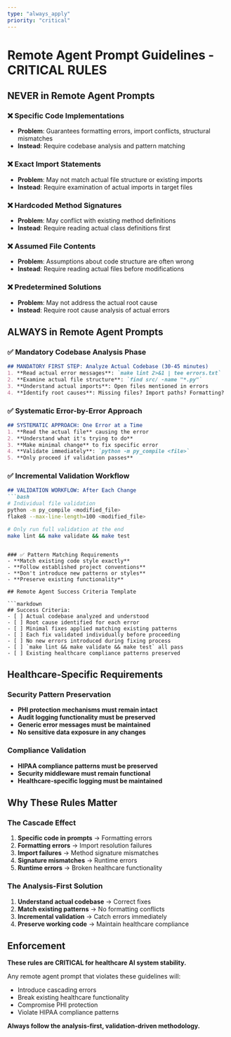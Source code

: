 ```yaml
---
type: "always_apply"
priority: "critical"
---
```


# Remote Agent Prompt Guidelines - CRITICAL RULES

## NEVER in Remote Agent Prompts

### ❌ Specific Code Implementations
- **Problem**: Guarantees formatting errors, import conflicts, structural mismatches
- **Instead**: Require codebase analysis and pattern matching

### ❌ Exact Import Statements  
- **Problem**: May not match actual file structure or existing imports
- **Instead**: Require examination of actual imports in target files

### ❌ Hardcoded Method Signatures
- **Problem**: May conflict with existing method definitions
- **Instead**: Require reading actual class definitions first

### ❌ Assumed File Contents
- **Problem**: Assumptions about code structure are often wrong
- **Instead**: Require reading actual files before modifications

### ❌ Predetermined Solutions
- **Problem**: May not address the actual root cause
- **Instead**: Require root cause analysis of actual errors

## ALWAYS in Remote Agent Prompts

### ✅ Mandatory Codebase Analysis Phase
```markdown
## MANDATORY FIRST STEP: Analyze Actual Codebase (30-45 minutes)
1. **Read actual error messages**: `make lint 2>&1 | tee errors.txt`
2. **Examine actual file structure**: `find src/ -name "*.py"`
3. **Understand actual imports**: Open files mentioned in errors
4. **Identify root causes**: Missing files? Import paths? Formatting?
```

### ✅ Systematic Error-by-Error Approach
```markdown
## SYSTEMATIC APPROACH: One Error at a Time
1. **Read the actual file** causing the error
2. **Understand what it's trying to do**
3. **Make minimal change** to fix specific error
4. **Validate immediately**: `python -m py_compile <file>`
5. **Only proceed if validation passes**
```

### ✅ Incremental Validation Workflow
```markdown
## VALIDATION WORKFLOW: After Each Change
```bash
# Individual file validation
python -m py_compile <modified_file>
flake8 --max-line-length=100 <modified_file>

# Only run full validation at the end
make lint && make validate && make test
```
```

### ✅ Pattern Matching Requirements
- **Match existing code style exactly**
- **Follow established project conventions**
- **Don't introduce new patterns or styles**
- **Preserve existing functionality**

## Remote Agent Success Criteria Template

```markdown
## Success Criteria:
- [ ] Actual codebase analyzed and understood
- [ ] Root cause identified for each error
- [ ] Minimal fixes applied matching existing patterns  
- [ ] Each fix validated individually before proceeding
- [ ] No new errors introduced during fixing process
- [ ] `make lint && make validate && make test` all pass
- [ ] Existing healthcare compliance patterns preserved
```

## Healthcare-Specific Requirements

### Security Pattern Preservation
- **PHI protection mechanisms must remain intact**
- **Audit logging functionality must be preserved**
- **Generic error messages must be maintained**
- **No sensitive data exposure in any changes**

### Compliance Validation
- **HIPAA compliance patterns must be preserved**
- **Security middleware must remain functional**
- **Healthcare-specific logging must be maintained**

## Why These Rules Matter

### The Cascade Effect
1. **Specific code in prompts** → Formatting errors
2. **Formatting errors** → Import resolution failures  
3. **Import failures** → Method signature mismatches
4. **Signature mismatches** → Runtime errors
5. **Runtime errors** → Broken healthcare functionality

### The Analysis-First Solution
1. **Understand actual codebase** → Correct fixes
2. **Match existing patterns** → No formatting conflicts
3. **Incremental validation** → Catch errors immediately
4. **Preserve working code** → Maintain healthcare compliance

## Enforcement

**These rules are CRITICAL for healthcare AI system stability.**

Any remote agent prompt that violates these guidelines will:
- Introduce cascading errors
- Break existing healthcare functionality
- Compromise PHI protection
- Violate HIPAA compliance patterns

**Always follow the analysis-first, validation-driven methodology.**